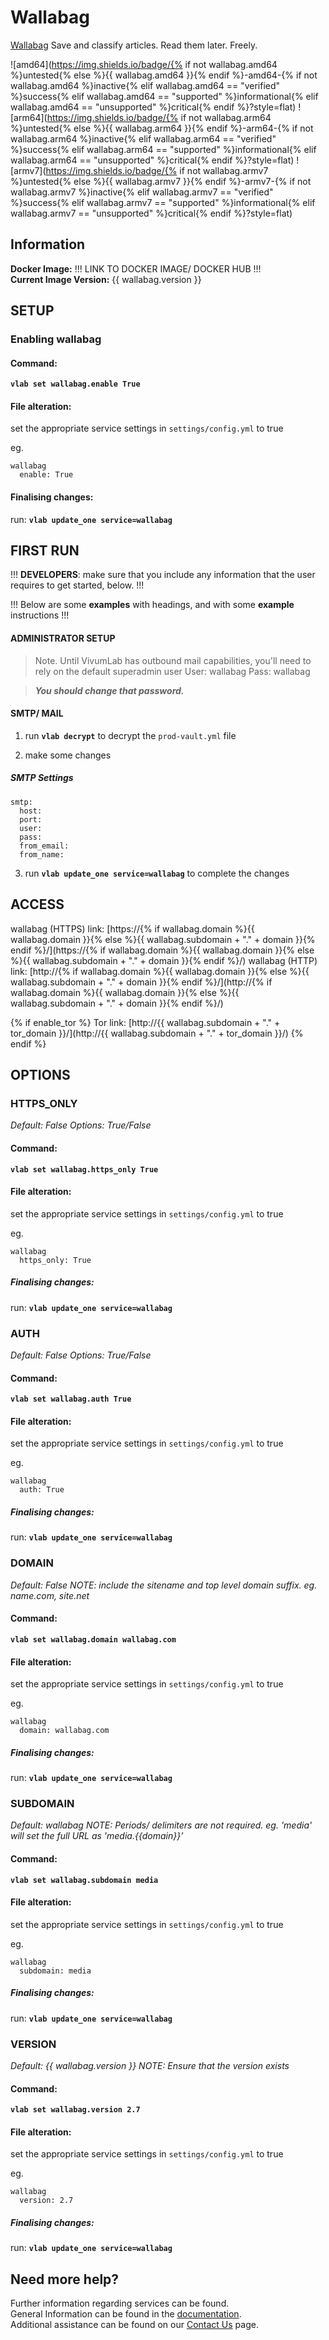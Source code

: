 # Wallabag

[Wallabag](https://wallabag.org/en/) Save and classify articles. Read them later. Freely.

![amd64](https://img.shields.io/badge/{% if not wallabag.amd64 %}untested{% else %}{{ wallabag.amd64 }}{% endif %}-amd64-{% if not wallabag.amd64 %}inactive{% elif wallabag.amd64 == "verified" %}success{% elif wallabag.amd64 == "supported" %}informational{% elif wallabag.amd64 == "unsupported" %}critical{% endif %}?style=flat)
![arm64](https://img.shields.io/badge/{% if not wallabag.arm64 %}untested{% else %}{{ wallabag.arm64 }}{% endif %}-arm64-{% if not wallabag.arm64 %}inactive{% elif wallabag.arm64 == "verified" %}success{% elif wallabag.arm64 == "supported" %}informational{% elif wallabag.arm64 == "unsupported" %}critical{% endif %}?style=flat)
![armv7](https://img.shields.io/badge/{% if not wallabag.armv7 %}untested{% else %}{{ wallabag.armv7 }}{% endif %}-armv7-{% if not wallabag.armv7 %}inactive{% elif wallabag.armv7 == "verified" %}success{% elif wallabag.armv7 == "supported" %}informational{% elif wallabag.armv7 == "unsupported" %}critical{% endif %}?style=flat)

## Information


**Docker Image:** !!! LINK TO DOCKER IMAGE/ DOCKER HUB !!!  
**Current Image Version:** {{ wallabag.version }}

## SETUP

### Enabling wallabag

#### Command:

**`vlab set wallabag.enable True`**

#### File alteration:

set the appropriate service settings in `settings/config.yml` to true

eg.
```
wallabag
  enable: True
```

#### Finalising changes:

run: **`vlab update_one service=wallabag`**

## FIRST RUN

!!! **DEVELOPERS**: make sure that you include any information that the user requires to get started, below. !!!

!!! Below are some **examples** with headings, and with some **example** instructions !!!

#### ADMINISTRATOR SETUP

> Note. Until VivumLab has outbound mail capabilities, you'll need to rely on the default superadmin user
> User: wallabag
> Pass: wallabag

> **_You should change that password._**

#### SMTP/ MAIL

1. run **`vlab decrypt`** to decrypt the `prod-vault.yml` file

2. make some changes


##### SMTP Settings
```
smtp:
  host:
  port:
  user:
  pass:
  from_email:
  from_name:
```

3. run **`vlab update_one service=wallabag`** to complete the changes


## ACCESS

wallabag (HTTPS) link: [https://{% if wallabag.domain %}{{ wallabag.domain }}{% else %}{{ wallabag.subdomain + "." + domain }}{% endif %}/](https://{% if wallabag.domain %}{{ wallabag.domain }}{% else %}{{ wallabag.subdomain + "." + domain }}{% endif %}/)
wallabag (HTTP) link: [http://{% if wallabag.domain %}{{ wallabag.domain }}{% else %}{{ wallabag.subdomain + "." + domain }}{% endif %}/](http://{% if wallabag.domain %}{{ wallabag.domain }}{% else %}{{ wallabag.subdomain + "." + domain }}{% endif %}/)

{% if enable_tor %}
Tor link: [http://{{ wallabag.subdomain + "." + tor_domain }}/](http://{{ wallabag.subdomain + "." + tor_domain }}/)
{% endif %}

## OPTIONS

### HTTPS_ONLY
*Default: False*
*Options: True/False*

#### Command:

**`vlab set wallabag.https_only True`**

#### File alteration:

set the appropriate service settings in `settings/config.yml` to true

eg.
```
wallabag
  https_only: True
```

##### Finalising changes:

run: **`vlab update_one service=wallabag`**

### AUTH
*Default: False*
*Options: True/False*

#### Command:

**`vlab set wallabag.auth True`**

#### File alteration:

set the appropriate service settings in `settings/config.yml` to true

eg.
```
wallabag
  auth: True
```

##### Finalising changes:

run: **`vlab update_one service=wallabag`**

### DOMAIN
*Default: False*
*NOTE: include the sitename and top level domain suffix. eg. name.com, site.net*

#### Command:

**`vlab set wallabag.domain wallabag.com`**

#### File alteration:

set the appropriate service settings in `settings/config.yml` to true

eg.
```
wallabag
  domain: wallabag.com
```

##### Finalising changes:

run: **`vlab update_one service=wallabag`**

### SUBDOMAIN
*Default: wallabag*
*NOTE: Periods/ delimiters are not required. eg. 'media' will set the full URL as 'media.{{domain}}'*

#### Command:

**`vlab set wallabag.subdomain media`**

#### File alteration:

set the appropriate service settings in `settings/config.yml` to true

eg.
```
wallabag
  subdomain: media
```

##### Finalising changes:

run: **`vlab update_one service=wallabag`**

### VERSION
*Default: {{  wallabag.version  }}*
*NOTE: Ensure that the version exists*

#### Command:

**`vlab set wallabag.version 2.7`**

#### File alteration:

set the appropriate service settings in `settings/config.yml` to true

eg.
```
wallabag
  version: 2.7
```

##### Finalising changes:

run: **`vlab update_one service=wallabag`**

## Need more help?
Further information regarding services can be found. \
General Information can be found in the [documentation](https://docs.vivumlab.com). \
Additional assistance can be found on our [Contact Us](https://docs.vivumlab.com/Contact-us) page.
